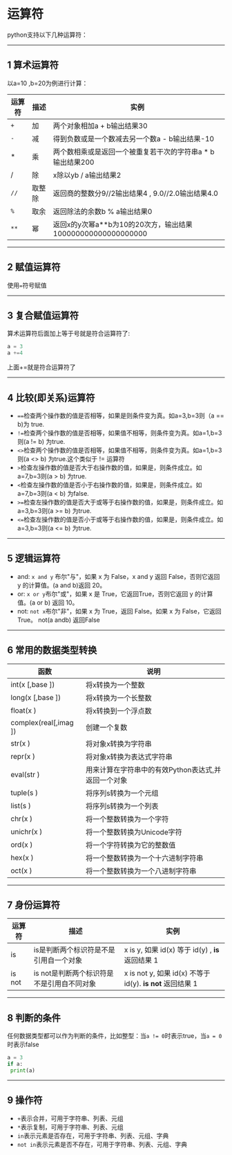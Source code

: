 # 运算符

python支持以下几种运算符：


---
## 1 算术运算符

以a=10 ,b=20为例进行计算：

运算符|描述|实例
---|---|---
`+`|加|两个对象相加a + b输出结果30
`-`|减|得到负数或是一个数减去另一个数a - b输出结果-10
*|乘|两个数相乘或是返回一个被重复若干次的字符串a * b输出结果200
/|除|x除以yb / a输出结果2
`//`|取整除|返回商的整数分9//2输出结果4 , 9.0//2.0输出结果4.0
`%`|取余|返回除法的余数b % a输出结果0
`**`|幂|返回x的y次幂a**b为10的20次方，输出结果100000000000000000000



---
## 2 赋值运算符

使用`=`符号赋值

---
## 3 复合赋值运算符

算术运算符后面加上等于号就是符合运算符了:
```python
a = 3
a +=4
```
上面+=就是符合运算符了


---
## 4 比较(即关系)运算符

- `==`检查两个操作数的值是否相等，如果是则条件变为真。如a=3,b=3则（a == b)为 true.
- `!=`检查两个操作数的值是否相等，如果值不相等，则条件变为真。如a=1,b=3则(a != b) 为true.
- `<>`检查两个操作数的值是否相等，如果值不相等，则条件变为真。如a=1,b=3则(a <> b) 为true.这个类似于 != 运算符
- `>`检查左操作数的值是否大于右操作数的值，如果是，则条件成立。如a=7,b=3则(a > b) 为true.
- `<`检查左操作数的值是否小于右操作数的值，如果是，则条件成立。如a=7,b=3则(a < b) 为false.
- `>=`检查左操作数的值是否大于或等于右操作数的值，如果是，则条件成立。如a=3,b=3则(a >= b) 为true.
- `<=`检查左操作数的值是否小于或等于右操作数的值，如果是，则条件成立。如a=3,b=3则(a <= b) 为true.


---
## 5 逻辑运算符

- and: `x and y` 布尔"与"，如果 x 为 False，x and y 返回 False，否则它返回 y 的计算值。(a and b)返回 20。
- or: `x or y`布尔"或"，如果 x 是 True，它返回True，否则它返回 y 的计算值。(a or b) 返回 10。
- not: `not x`布尔"非"，如果 x 为 True，返回 False。如果 x 为 False，它返回 True。 not(a andb) 返回False

---
## 6 常用的数据类型转换

函数|说明
---|---
int(x [,base ])|将x转换为一个整数
long(x [,base ])|将x转换为一个⻓整数
float(x )|将x转换到一个浮点数
complex(real[,imag ])|创建一个复数
str(x )|将对象x转换为字符串
repr(x )|将对象x转换为表达式字符串
eval(str )|用来计算在字符串中的有效Python表达式,并返回一个对象
tuple(s )|将序列s转换为一个元组
list(s )|将序列s转换为一个列表
chr(x )|将一个整数转换为一个字符
unichr(x )|将一个整数转换为Unicode字符
ord(x )|将一个字符转换为它的整数值
hex(x )|将一个整数转换为一个十六进制字符串
oct(x )|将一个整数转换为一个八进制字符串


---
## 7 身份运算符

| 运算符 | 描述 | 实例 |
|---|---|----|
| is | is是判断两个标识符是不是引用自一个对象 | x is y, 如果 id(x) 等于 id(y) , **is** 返回结果 1 |
| is not | is not是判断两个标识符是不是引用自不同对象 | x is not y, 如果 id(x) 不等于 id(y). **is not** 返回结果 1 |

---
## 8 判断的条件

任何数据类型都可以作为判断的条件，比如整型：当`a != 0`时表示true，当`a = 0`时表示false

```python
a = 3
if a:
 print(a)
```

---
## 9 操作符

- `+`表示合并，可用于字符串、列表、元组
-  `*`表示复制，可用于字符串、列表、元组
- `in`表示元素是否存在，可用于字符串、列表、元组、字典
- `not in`表示元素是否不存在，可用于字符串、列表、元组、字典
